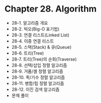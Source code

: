 # Chapter 28. Algorithm

- 28-1. 알고리즘 개요
- 28-2. 빅오(Big-O 표기법)
- 28-3. 연결 리스트(Linked List)
- 28-4. 이중 연결 리스트
- 28-5. 스택(Stack) & 큐(Queue)
- 28-6. 트리(Tree)
- 28-7. 트리(Tree)의 순회(Traverse)
- 28-8. 선택/삽입 정렬 알고리즘
- 28-9. 거품/셸 정렬 알고리즘
- 28-10. 퀵/기수 정렬 알고리즘
- 28-11. 병합/힙 정렬 알고리즘
- 28-12. 이진 검색 알고리즘
- 문제 풀이

